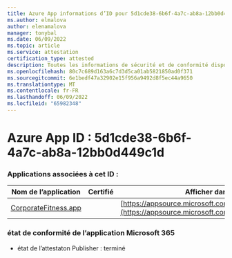 ```yaml
---
title: Azure App informations d’ID pour 5d1cde38-6b6f-4a7c-ab8a-12bb0d449c1d
ms.author: elmalova
author: elenamalova
manager: tonybal
ms.date: 06/09/2022
ms.topic: article
ms.service: attestation
certification_type: attested
description: Toutes les informations de sécurité et de conformité disponibles pour 5d1cde38-6b6f-4a7c-ab8a-12bb0d449c1d.
ms.openlocfilehash: 80c7c689d163a6c7d3d5ca01ab5821850ad0f371
ms.sourcegitcommit: 6e1bedf47a32902e15f956a9492d8f5ec44a9650
ms.translationtype: MT
ms.contentlocale: fr-FR
ms.lasthandoff: 06/09/2022
ms.locfileid: "65982348"
---
```

# <a name="azure-app-id-5d1cde38-6b6f-4a7c-ab8a-12bb0d449c1d"></a>Azure App ID : 5d1cde38-6b6f-4a7c-ab8a-12bb0d449c1d


### <a name="apps-associated-with-this-id"></a>Applications associées à cet ID :
| **Nom de l’application** | **Certifié** | **Afficher dans AppSource** |
|--------------|---------------|-----------------------|
| [CorporateFitness.app](../forward/WA200004093.md) |  | [https://appsource.microsoft.com/product/office/WA200004093](https://appsource.microsoft.com/product/office/WA200004093) |

### <a name="microsoft-365-app-compliance-status"></a>état de conformité de l’application Microsoft 365
- état de l’attestaton Publisher : terminé
